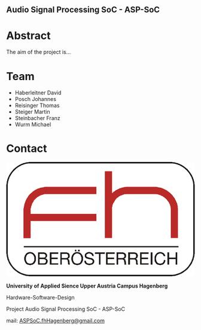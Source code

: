 ## Audio Signal Processing SoC - ASP-SoC

# Abstract

The aim of the project is...

# Team

- Haberleitner David
- Posch Johannes
- Reisinger Thomas
- Steiger Martin
- Steinbacher Franz
- Wurm Michael

# Contact

![FHOOeLogo](/FhOOeLogoFeb2005.png?raw=true)

**University of Applied Sience Upper Austria Campus Hagenberg**

Hardware-Software-Design

Project Audio Signal Processing SoC - ASP-SoC

mail: ASPSoC.fhHagenberg@gmail.com
